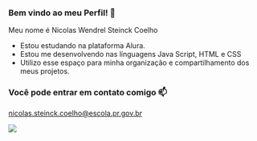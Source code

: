 ### Bem vindo ao meu Perfil! 🦈
Meu nome é Nicolas Wendrel Steinck Coelho

- Estou estudando na plataforma Alura.
- Estou me desenvolvendo nas línguagens Java Script, HTML e CSS
- Utilizo esse espaço para minha organização e compartilhamento dos meus projetos.

 ### Você pode entrar em contato comigo 📫
 nicolas.steinck.coelho@escola.pr.gov.br

 ![](https://media.tenor.com/hDM0k7FkjR0AAAAd/vitor-roque-tigrinho.gif)
